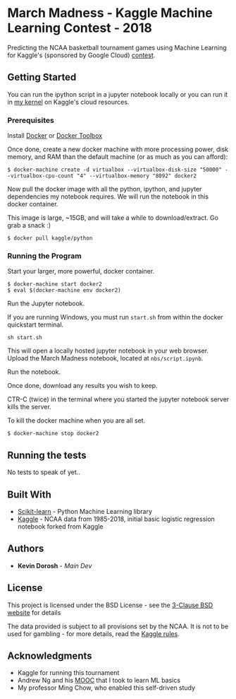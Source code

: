 # March Madness - Kaggle Machine Learning Contest - 2018

Predicting the NCAA basketball tournament games using Machine Learning for Kaggle's (sponsored by Google Cloud) [contest](https://www.kaggle.com/c/mens-machine-learning-competition-2018).

## Getting Started

You can run the ipython script in a jupyter notebook locally or you can run it in [my kernel](https://www.kaggle.com/kdorosh/basic-starter-kernel-ncaa-men-s-dataset) on Kaggle's cloud resources.

### Prerequisites

Install [Docker](https://store.docker.com/search?type=edition&offering=community) or [Docker Toolbox](https://docs.docker.com/toolbox/overview/#ready-to-get-started)

Once done, create a new docker machine with more processing power, disk memory, and RAM than the default machine (or as much as you can afford):

```
$ docker-machine create -d virtualbox --virtualbox-disk-size "50000" --virtualbox-cpu-count "4" --virtualbox-memory "8092" docker2
```

Now pull the docker image with all the python, ipython, and jupyter dependencies my notebook requires. We will run the notebook in this docker container.

This image is large, ~15GB, and will take a while to download/extract. Go grab a snack :)

```
$ docker pull kaggle/python
```

### Running the Program

Start your larger, more powerful, docker container.

```
$ docker-machine start docker2
$ eval $(docker-machine env docker2)
```

Run the Jupyter notebook.

If you are running Windows, you must run `start.sh` from within the docker quickstart terminal.

```
sh start.sh
```

This will open a locally hosted jupyter notebook in your web browser. Upload the March Madness notebook, located at `nbs/script.ipynb`.

Run the notebook.

Once done, download any results you wish to keep.

CTR-C (twice) in the terminal where you started the jupyter notebook server kills the server.

To kill the docker machine when you are all set.

```
$ docker-machine stop docker2
```

## Running the tests

No tests to speak of yet..

## Built With

* [Scikit-learn](http://scikit-learn.org/stable/) - Python Machine Learning library
* [Kaggle](https://www.kaggle.com/juliaelliott/basic-starter-kernel-ncaa-men-s-dataset/data) - NCAA data from 1985-2018, initial basic logistic regression notebook forked from Kaggle

## Authors

* **Kevin Dorosh** - *Main Dev*

## License

This project is licensed under the BSD License - see the [3-Clause BSD website](https://opensource.org/licenses/BSD-3-Clause) for details

The data provided is subject to all provisions set by the NCAA. It is not to be used for gambling - for more details, read the [Kaggle rules](https://www.kaggle.com/c/mens-machine-learning-competition-2018/rules).

## Acknowledgments

* Kaggle for running this tournament
* Andrew Ng and his [MOOC](https://www.coursera.org/learn/machine-learning/home/welcome) that I took to learn ML basics
* My professor Ming Chow, who enabled this self-driven study